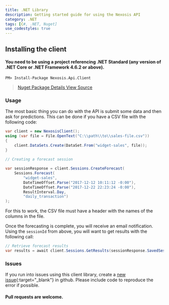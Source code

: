 ```yaml
---
title: .NET Library
description: Getting started guide for using the Nexosis API
category: .NET
tags: [C#, .NET, Nuget]
use_codestyles: true
---
```


## Installing the client

#### You need to be using a project referencing .NET Standard (any version of .NET Core or .NET Framework 4.6.2 or above).

``` 
PM> Install-Package Nexosis.Api.Client 
```

> <p><a href="https://www.nuget.org/packages/Nexosis.Api.Client/" class="btn secondary mr10" target="_blank"><i class="fa fa-cube mr5"></i> Nuget Package Details</a><a href="https://github.com/Nexosis/nexosisclient-net" class="btn secondary" target="_blank"><i class="fa fa-github mr5"></i> View Source</a></p>

### Usage

The most basic thing you can do with the API is submit some data and then ask for predictions. This can be done if you have a CSV file with the following code:

``` csharp
var client = new NexosisClient();
using (var file = File.OpenText("C:\\path\\to\\sales-file.csv"))
{
    client.DataSets.Create(DataSet.From("widget-sales", file));
}
    
// Creating a forecast session

var sessionResponse = client.Sessions.CreateForecast(
    Sessions.Forecast(
        "widget-sales",    
        DateTimeOffset.Parse("2017-12-12 10:11:12 -0:00"), 
        DateTimeOffset.Parse("2017-12-22 22:23:24 -0:00"), 
        ResultInterval.Day,
        "daily_transaction")
);
```

For this to work, the CSV file must have a header with the names of the columns in the file.

Once the forecasting is complete, you will receive an email notification. Using the `sessionId` from
above, you will want to get results with the following call:

```csharp
// Retrieve forecast results
var results = await client.Sessions.GetResults(sessionResponse.SavedSessionId);
```

### Issues
If you run into issues using this client library, create a [new issue](https://github.com/Nexosis/nexosisclient-net/issues/new){:target="_blank"} in github. Please include code to reproduce the error if possible.

#### Pull requests are welcome.
